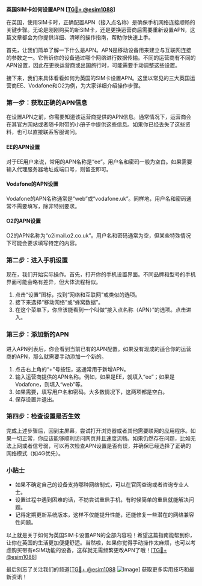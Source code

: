 **英国SIM卡如何设置APN [[TG💪+ @esim1088](https://t.me/s/esim1088)]**

在英国，使用SIM卡时，正确配置APN（接入点名称）是确保手机网络连接顺畅的关键步骤。无论是刚刚购买的新SIM卡，还是更换运营商后需要重新设置APN，这篇文章都会为你提供详细、清晰的操作指南，帮助你快速上手。

首先，让我们简单了解一下什么是APN。APN是移动设备用来建立与互联网连接的参数之一。它告诉你的设备通过哪个网络进行数据传输。不同的运营商有不同的APN设置，因此在更换运营商或出国旅行时，可能需要手动调整这些设置。

接下来，我们来具体看看如何为英国的SIM卡设置APN。这里以常见的三大英国运营商EE、Vodafone和O2为例，为大家详细介绍操作步骤。

### **第一步：获取正确的APN信息**
在设置APN之前，你需要知道该运营商提供的APN信息。通常情况下，运营商会在其官方网站或者随卡附带的小册子中提供这些信息。如果你已经丢失了这些资料，也可以直接联系客服询问。

#### **EE的APN设置**
对于EE用户来说，常用的APN名称是“ee”。用户名和密码一般为空白。如果需要输入代理服务器地址或端口号，则留空即可。

#### **Vodafone的APN设置**
Vodafone的APN名称通常是“web”或“vodafone.uk”。同样地，用户名和密码通常不需要填写，除非特别要求。

#### **O2的APN设置**
O2的APN名称为“o2imail.o2.co.uk”。用户名和密码通常为空，但某些特殊情况下可能会要求填写特定的内容。

### **第二步：进入手机设置**
现在，我们开始实际操作。首先，打开你的手机设置界面。不同品牌和型号的手机界面可能会略有差异，但大体流程相似。

1. 点击“设置”图标，找到“网络和互联网”或类似的选项。
2. 接下来选择“移动网络”或“蜂窝数据”。
3. 在这个菜单下，你应该能看到一个叫做“接入点名称（APN）”的选项。点击进入。

### **第三步：添加新的APN**
进入APN列表后，你会看到当前已有的APN配置。如果没有现成的适合你的运营商的APN，那么就需要手动添加一个新的。

1. 点击右上角的“+”号按钮，这通常用于新增APN。
2. 输入运营商提供的APN名称。例如，如果是EE，就填入“ee”；如果是Vodafone，则填入“web”等。
3. 如果需要，填写用户名和密码。大多数情况下，这两项都是空白。
4. 保存设置并退出。

### **第四步：检查设置是否生效**
完成上述步骤后，回到主屏幕，尝试打开浏览器或者其他需要联网的应用程序。如果一切正常，你应该能够顺利访问网页并且速度流畅。如果仍然存在问题，比如无法上网或者信号弱，可以再次检查APN设置是否有误，并确保已经选择了正确的网络模式（如4G优先）。

### **小贴士**
- 如果不确定自己的设备支持哪种网络制式，可以在官网查询或者咨询专业人士。
- 设置过程中遇到困难的话，不妨尝试重启手机，有时候简单的重启就能解决问题。
- 记得定期更新系统版本，这样不仅能提升性能，还能修复一些潜在的网络兼容性问题。

以上就是关于如何为英国SIM卡设置APN的全部内容啦！希望这篇指南能帮到你，让你在英国的生活更加便捷舒适。当然啦，如果你觉得手动操作太麻烦，也可以考虑购买带有eSIM功能的设备，这样就无需频繁更改APN了哦！[[TG💪+ @esim1088](https://t.me/s/esim1088)]

最后别忘了关注我们的频道[[TG💪+ @esim1088](https://t.me/s/esim1088) ![Image](https://i.postimg.cc/4NQfJmqS/Snipaste-2025-05-13-00-14-12.png)] 获取更多实用技巧和最新资讯！